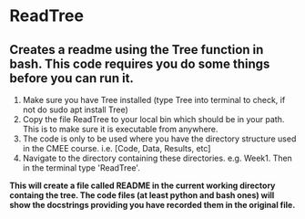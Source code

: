 # ReadTree

## Creates a readme using the Tree function in bash. This code requires you do some things before you can run it.

1) Make sure you have Tree installed (type Tree into terminal to check, if not do sudo apt install Tree)
2) Copy the file ReadTree to your local bin which should be in your path. This is to make sure it is executable from anywhere.
3) The code is only to be used where you have the directory structure used in the CMEE course. i.e. [Code, Data, Results, etc]
4) Navigate to the directory containing these directories. e.g. Week1. Then in the terminal type 'ReadTree'.

__This will create a file called README in the current working directory containg the tree. The code files (at least python and bash ones) will show the docstrings providing you have recorded them in the original file.__
